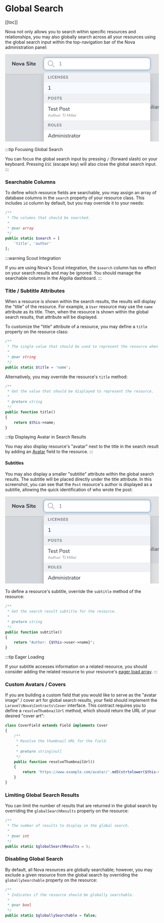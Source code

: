 # Global Search

[[toc]]

Nova not only allows you to search within specific resources and relationships, you may also globally search across all your resources using the global search input within the top-navigation bar of the Nova administration panel:

![Global Search](./img/global-search.png)

:::tip Focusing Global Search

You can focus the global search input by pressing `/` (forward slash) on your keyboard. Pressing `ESC` (escape key) will also close the global search input.
:::

### Searchable Columns

To define which resource fields are searchable, you may assign an array of database columns in the `search` property of your resource class. This includes `id` column by default, but you may override it to your needs:

```php
/**
 * The columns that should be searched.
 *
 * @var array
 */
public static $search = [
    'title', 'author'
];
```

:::warning Scout Integration

If you are using Nova's Scout integration, the `$search` column has no effect on your search results and may be ignored. You should manage the searchable columns in the Algolia dashboard.
:::

### Title / Subtitle Attributes

When a resource is shown within the search results, the results will display the "title" of the resource. For example, a `User` resource may use the `name` attribute as its title. Then, when the resource is shown within the global search results, that attribute will be displayed.

To customize the "title" attribute of a resource, you may define a `title` property on the resource class:

```php
/**
 * The single value that should be used to represent the resource when being displayed.
 *
 * @var string
 */
public static $title = 'name';
```

Alternatively, you may override the resource's `title` method:

```php
/**
 * Get the value that should be displayed to represent the resource.
 *
 * @return string
 */
public function title()
{
    return $this->name;
}
```

:::tip Displaying Avatar in Search Results

You may also display resource's "avatar" next to the title in the search result by adding an [Avatar](./../resources/fields.md#avatar-field) field to the resource.
:::

#### Subtitles

You may also display a smaller "subtitle" attribute within the global search results. The subtitle will be placed directly under the title attribute. In this screenshot, you can see that the `Post` resource's author is displayed as a subtitle, allowing the quick identification of who wrote the post:

![Global Search](./img/global-search.png)

To define a resource's subtitle, override the `subtitle` method of the resource:

```php
/**
 * Get the search result subtitle for the resource.
 *
 * @return string
 */
public function subtitle()
{
    return "Author: {$this->user->name}";
}
```

:::tip Eager Loading

If your subtitle accesses information on a related resource, you should consider adding the related resource to your resource's [eager load array](./../resources/README.md#eager-loading).
:::

### Custom Avatars / Covers

If you are building a custom field that you would like to serve as the "avatar image" / cover art for global search results, your field should implement the `Laravel\Nova\Contracts\Cover` interface. This contract requires you to define a `resolveThumbnailUrl` method, which should return the URL of your desired "cover art":

```php
class CoverField extends Field implements Cover
{
    /**
     * Resolve the thumbnail URL for the field.
     *
     * @return string|null
     */
    public function resolveThumbnailUrl()
    {
        return 'https://www.example.com/avatar/'.md5(strtolower($this->value)).'?s=300';
    }
}
```

### Limiting Global Search Results

You can limit the number of results that are returned in the global search by overriding the `globalSearchResults` property on the resource:

```php
/**
 * The number of results to display in the global search.
 *
 * @var int
 */
public static $globalSearchResults = 5;
```

### Disabling Global Search

By default, all Nova resources are globally searchable; however, you may exclude a given resource from the global search by overriding the `globallySearchable` property on the resource:

```php
/**
 * Indicates if the resource should be globally searchable.
 *
 * @var bool
 */
public static $globallySearchable = false;
```
